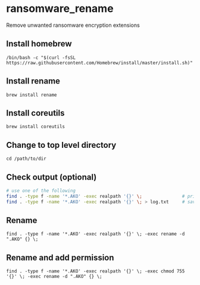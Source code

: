 # ransomware_rename
Remove unwanted ransomware encryption extensions

## Install homebrew
`/bin/bash -c "$(curl -fsSL https://raw.githubusercontent.com/Homebrew/install/master/install.sh)"`

## Install rename
`brew install rename`

## Install coreutils
`brew install coreutils`

## Change to top level directory
`cd /path/to/dir`

## Check output (optional)
```bash
# use one of the following
find . -type f -name '*.AKO' -exec realpath '{}' \;               # prints in terminal
find . -type f -name '*.AKO' -exec realpath '{}' \; > log.txt     # saves log.txt in present working directory
```

## Rename
`find . -type f -name '*.AKO' -exec realpath '{}' \; -exec rename -d ".AKO" {} \;`

## Rename and add permission
`find . -type f -name '*.AKO' -exec realpath '{}' \; -exec chmod 755 '{}' \; -exec rename -d ".AKO" {} \;`
